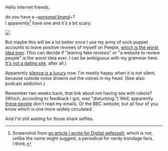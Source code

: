 Hello internet friends,

do *you* have a *~[personal brand](http://www.newrepublic.com/article/122910/my-paradoxical-quest-build-personal-brand)~*?  
I apparently[^digfes] have one and it's a bit scary.

![](http://irregularity.lolproject.de/wp-content/uploads/sites/2/2015/10/personal-brand.png)

[^digfes]: Screenshot from [an article I wrote for Digital gefesselt](https://digitalgefesselt.de/menschen-sind-gewohnheitstiere/), which is not, unlike the name might suggest, a periodical for nerdy bondage fans.  
I think.

But maybe this will be a lot better once I use my army of sock puppet accounts to leave positive reviews of myself on Peeple, [which is the worst idea ever](https://www.washingtonpost.com/news/the-intersect/wp/2015/09/30/everyone-you-know-will-be-able-to-rate-you-on-the-terrifying-yelp-for-people-whether-you-want-them-to-or-not/). (You can decide if "leaving fake reviews" or "a website to review people" is the worst idea ever. I can be ambiguous with my grammar here. [It's not a dating site](http://www.wsj.com/articles/whats-really-hot-on-dating-sites-proper-grammar-1443746849), after all.)

Apparently [silence is a luxury](http://www.theatlantic.com/entertainment/archive/2015/10/how-silence-became-a-luxury-good/408412/) now. I'm mostly happy when it is not silent, because outside noise drowns out the voices in my head. (See also: podcast addiction.)

Remember two weeks back, that link about not having sex with robots? (Which, according to feedback I got, was "disturbing.") Well, apparently [these people](http://www.themalaymailonline.com/malaysia/article/love-and-sex-with-robots-conference-in-malaysia-this-november) don't read my emails. Or the BBC website, but all four of you know which is one more widely circulated.

And I'm still waiting for those shark selfies.